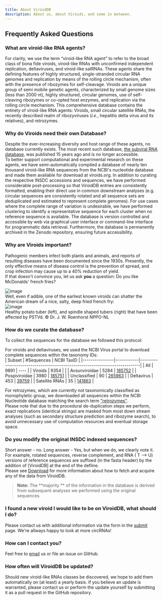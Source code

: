 ```yaml
---
title: About ViroidDB
description: About us, about Viroids, and some in between.
---
```


## Frequently Asked Questions

### What are viroid-like RNA agents?

For clarity, we  use the term “viroid-like RNA agent” to refer to the broad class of bona fide viroids, viroid-like RNAs with unconfirmed independent replication, deltaviruses, and viroid-like satRNAs. These agents share the defining features of highly structured, single-stranded circular RNA genomes and replication by means of the rolling circle mechanism, often with the presence of ribozymes for self-cleavage.  Viroids are a unique group of semi mobile genetic agents, characterized by small genome sizes (less than 2000 nt), highly structured, circular genomes, use of self-cleaving ribozymes or co-opted host enzymes, and replication via the rolling circle mechanism.
This comprehensive database contains the entirety of viroid-like RNA agents: Viroids, small circular satellite RNAs, the recently described realm of ribozyviruses (_i.e._, hepatitis delta virus and its relatives), and retrozymes.

### Why do Viroids need their own Database?

Despite the ever-increasing diversity and host range of these agents, no database currently exists. The most recent such database, [the subviral RNA database](doi.org/10.1186/1471-2180-6-24), was published 15 years ago and is no longer accessible.  
To better support computational and experimental research on these agents, we have semi-automatically compiled a database of nearly ten thousand viroid-like RNA sequences from the NCBI's nucleotide database and made them available for download at viroids.org. In addition to curating the respective INSDC accessions and sequences, we have performed considerable post-processing so that ViroidDB entries are consistently formatted, enabling their direct use in common downstream analyses (e.g. circular sequences are consistently rotated and all sequence sets are deduplicated and estimated to represent complete genomes). For use cases where the complete range of variation is undesirable, we have performed clustering to identify a representative sequence for each cluster when no reference sequence is available. The database is version controlled and accessible by web via graphical user interface or command-line interface for programmatic data retrieval. Furthermore, the database is permanently archived in the Zenodo repository, ensuring future accessibility.

### Why are Viroids important?

Pathogenic members infect both plants and animals, and reports of resulting diseases have been documented since the 1930s. Presently, the only effective means of disease control is the prevention of spread, and crop infection may cause up to a 40% reduction of yield.  
If that doesn't convince you, let us ask **you** a question: Do you like McDonalds' french fries?

![image](https://user-images.githubusercontent.com/41674327/123809317-2ccd2e80-d8fa-11eb-9ae4-47765b1bef29.png)  
 Well, even if adible, one of the earliest known viroids can shatter the American dream of a nice, salty, deep fried french fry:  
 ![image](https://www.daera-ni.gov.uk/sites/default/files/styles/inline-expandable/public/images/daera/PSTVd%20photo.1.jpg?itok=dmmWZovB)  
 Healthy potato tuber (left), and spindle shaped tubers (right) that have been affected by PSTVd. © Dr. J. W. Roenhorst NPPO-NL

### How do we curate the database?

To collect the sequences for the database we followed this protocol:

For viroids and deltaviruses, we used the NCBI Virus portal to download complete sequences within the taxonomy IDs:  
| Subset | #Sequences | NCBI TaxID |
|----------------|------------|------------------------------------------------------------------------------|
| All | 9891 | ---- |
| Viroids | 9354 | |
| Avsunviroidae | 5284 | [185752](https://www.ncbi.nlm.nih.gov/Taxonomy/Browser/wwwtax.cgi?id=185752) |
| Pospiviroidae | 3980 | [185751](https://www.ncbi.nlm.nih.gov/Taxonomy/Browser/wwwtax.cgi?id=185751) |
| Unclassified | 90 | [265963](https://www.ncbi.nlm.nih.gov/Taxonomy/Browser/wwwtax.cgi?id=265963) |
| Deltavirus | 453 | [39759](https://www.ncbi.nlm.nih.gov/Taxonomy/Browser/wwwtax.cgi?id=39759) |
| Satellite RNAs | 35 | [141863](https://www.ncbi.nlm.nih.gov/Taxonomy/Browser/wwwtax.cgi?id=141863) |

For retrozymes, which are currently not taxonomically classified as monophyletic group, we downloaded all sequences within the NCBI Nucleotide database matching the search term ["retrozymes"](https://www.ncbi.nlm.nih.gov/nuccore/?term=retrozymes).  
Please note that due to the procedural de-duplication steps we perform, exact replications (identical strings) are masked from most down stream analyses (such as secondary structure prediction and ribozyme search), to avoid unnecessary use of computation resources and eventual storage space.

### Do you modify the original INSDC indexed sequences?

Short answer - no. Long answer - Yes, but when we do, we clearly note it. For example, rotated sequences, reverse complement, and RNA ( T --> U) versions of reference sequences are suffixed (in the fasta header) by the addition of [ViroidDB] at the end of the defline.  
Please see [Download](./Download) for more information about how to fetch and acquire any of the data from ViroidDB.

> **Note:** The **majority ** of the information in the database is derived from subsequent analyses we performed using the original sequences.

### I found a new viroid I would like to be on ViroidDB, what should I do?

Please contact us with additional information via the form in the [submit](./submit) page. We're allways happy to look at more circRNAs!  

### How can I contact you?

Feel free to [email](email:help@Viroids.org) us or file an issue on GitHub.

### How often will ViroidDB be updated?

Should new viroid-like RNAs classes be discovered, we hope to add them automatically on (at least) a yearly basis. If you believe an update is warranted, please contact us or perform the update yourself by submitting it as a pull request in the GitHub repository.
